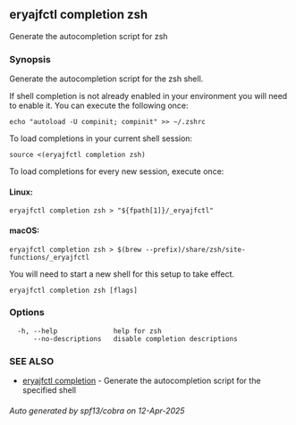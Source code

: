## eryajfctl completion zsh

Generate the autocompletion script for zsh

### Synopsis

Generate the autocompletion script for the zsh shell.

If shell completion is not already enabled in your environment you will need
to enable it.  You can execute the following once:

	echo "autoload -U compinit; compinit" >> ~/.zshrc

To load completions in your current shell session:

	source <(eryajfctl completion zsh)

To load completions for every new session, execute once:

#### Linux:

	eryajfctl completion zsh > "${fpath[1]}/_eryajfctl"

#### macOS:

	eryajfctl completion zsh > $(brew --prefix)/share/zsh/site-functions/_eryajfctl

You will need to start a new shell for this setup to take effect.


```
eryajfctl completion zsh [flags]
```

### Options

```
  -h, --help              help for zsh
      --no-descriptions   disable completion descriptions
```

### SEE ALSO

* [eryajfctl completion](eryajfctl_completion.md)	 - Generate the autocompletion script for the specified shell

###### Auto generated by spf13/cobra on 12-Apr-2025
